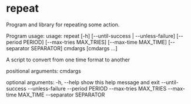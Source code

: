 repeat
======
Program and library for repeating some action. 

Program usage:
usage: repeat [-h] [--until-success | --unless-failure] [--period PERIOD]
              [--max-tries MAX_TRIES] [--max-time MAX_TIME]
              [--separator SEPARATOR]
              cmdargs [cmdargs ...]

A script to convert from one time format to another

positional arguments:
  cmdargs

optional arguments:
  -h, --help            show this help message and exit
  --until-success
  --unless-failure
  --period PERIOD
  --max-tries MAX_TRIES
  --max-time MAX_TIME
  --separator SEPARATOR
